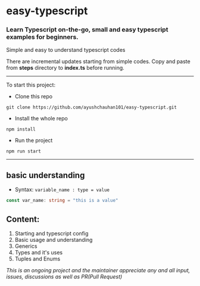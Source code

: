 # easy-typescript

### Learn Typescript on-the-go, small and easy typescript examples for beginners.

Simple and easy to understand typescript codes

There are incremental updates starting from simple codes.
Copy and paste from **steps** directory to **index.ts** before running.

---

To start this project:

- Clone this repo

```
git clone https://github.com/ayushchauhan101/easy-typescript.git
```

- Install the whole repo

```
npm install
```

- Run the project

```
npm run start
```

---

## basic understanding

- Syntax:
  `variable_name : type = value`

```ts
const var_name: string = "this is a value"
```

## Content:

1. Starting and typescript config
2. Basic usage and understanding
3. Generics
4. Types and it's uses
5. Tuples and Enums

_This is an ongoing project and the maintainer appreciate any and all input, issues, discussions as well as PR(Pull Request)_
